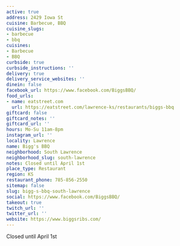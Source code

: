 ```yaml
---
active: true
address: 2429 Iowa St
cuisine: Barbecue, BBQ
cuisine_slugs:
- barbecue
- bbq
cuisines:
- Barbecue
- BBQ
curbside: true
curbside_instructions: ''
delivery: true
delivery_service_websites: ''
dinein: false
facebook_url: https://www.facebook.com/BiggsBBQ/
food_urls:
- name: eatstreet.com
  url: https://eatstreet.com/lawrence-ks/restaurants/biggs-bbq
giftcard: false
giftcard_notes: ''
giftcard_url: ''
hours: Mo-Su 11am-8pm
instagram_url: ''
locality: Lawrence
name: Bigg's BBQ
neighborhood: South Lawrence
neighborhood_slug: south-lawrence
notes: Closed until April 1st
place_type: Restaurant
region: KS
restaurant_phone: 785-856-2550
sitemap: false
slug: bigg-s-bbq-south-lawrence
social: https://www.facebook.com/BiggsBBQ/
takeout: true
twitch_url: ''
twitter_url: ''
website: https://www.biggsribs.com/
---
```


Closed until April 1st